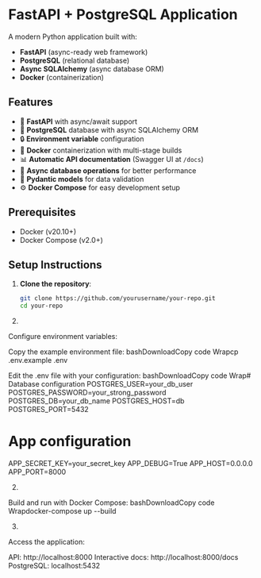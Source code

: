 # FastAPI + PostgreSQL Application

A modern Python application built with:
- **FastAPI** (async-ready web framework)
- **PostgreSQL** (relational database)
- **Async SQLAlchemy** (async database ORM)
- **Docker** (containerization)

## Features

- 🚀 **FastAPI** with async/await support
- 🐘 **PostgreSQL** database with async SQLAlchemy ORM
- 🔒 **Environment variable** configuration
- 🐳 **Docker** containerization with multi-stage builds
- 📊 **Automatic API documentation** (Swagger UI at `/docs`)
- 🔄 **Async database operations** for better performance
- 📝 **Pydantic models** for data validation
- ⚙️ **Docker Compose** for easy development setup

## Prerequisites

- Docker (v20.10+)
- Docker Compose (v2.0+)

## Setup Instructions

1. **Clone the repository**:
   ```bash
   git clone https://github.com/yourusername/your-repo.git
   cd your-repo

1. 
Configure environment variables:

Copy the example environment file:
bashDownloadCopy code Wrapcp .env.example .env

Edit the .env file with your configuration:
bashDownloadCopy code Wrap# Database configuration
POSTGRES_USER=your_db_user
POSTGRES_PASSWORD=your_strong_password
POSTGRES_DB=your_db_name
POSTGRES_HOST=db
POSTGRES_PORT=5432

# App configuration
APP_SECRET_KEY=your_secret_key
APP_DEBUG=True
APP_HOST=0.0.0.0
APP_PORT=8000



2. 
Build and run with Docker Compose:
bashDownloadCopy code Wrapdocker-compose up --build

3. 
Access the application:

API: http://localhost:8000
Interactive docs: http://localhost:8000/docs
PostgreSQL: localhost:5432
